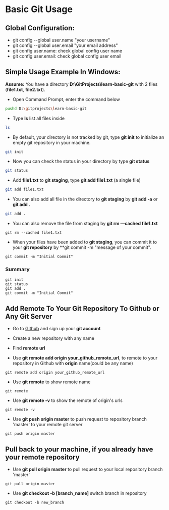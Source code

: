 # Basic Git Usage

## Global Configuration: 

- git config --global user.name "your username"
- git config --global user.email "your email address"
- git config user.name: check global config user name
- git config user.email: check global config user email

## Simple Usage Example In Windows:

**Assume:** You have a directory **D:\GitProjects\learn-basic-git** with 2 files (**file1.txt**, **file2.txt**). 

- Open Command Prompt, enter the command below

```bash
pushd D:\gitprojects\learn-basic-git
```

- Type **ls** list all files inside

```bash
ls
```

- By default, your directory is not tracked by git, type **git init** to initialize an empty git repository in your machine.

```bash
git init
```

- Now you can check the status in your directory by type **git status**

```bash
git status
```

- Add **file1.txt** to **git staging**, type **git add file1.txt** (a single file)

```bash
git add file1.txt
```

- You can also add all file in the directory to **git staging** by **git add -a** or **git add .**

```bash
git add .
```

- You can also remove the file from staging by **git rm —cached file1.txt**

```git
git rm --cached file1.txt
```

- When your files have been added to **git staging**, you can commit it to your **git repository** by **git commit -m "message of your commit".

```git
git commit -m "Initial Commit"
```

### Summary

```git
git init
git status
git add .
git commit -m "Initial Commit"
```



## Add Remote To Your Git Repository To Github or Any Git Server

- Go to [Github](https://github.com/join) and sign up your **git account**
- Create a new repository with any name
- Find **remote url**

- Use **git remote add origin your_github_remote_url**, to remote to your repository in Github with **origin** name(could be any name)

```git
git remote add origin your_github_remote_url
```

- Use **git remote** to show remote name

```git
git remote
```

- Use **git remote -v** to show the remote of origin's urls

```git
git remote -v
```

- Use **git push origin master** to push request to repository branch 'master' to your remote git server

```git
git push origin master
```



## Pull back to your machine, if you already have your remote repository

- Use **git pull origin master** to pull request to your local repository branch 'master'

```git
git pull origin master
```

- Use **git checkout -b [branch_name]** switch branch in repository

```git
git checkout -b new_branch
```

